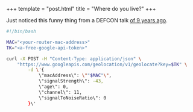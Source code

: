 +++
template = "post.html"
title = "Where do you live?"
+++

Just noticed this funny thing from a DEFCON talk <a target="_blank" rel="noopener noreferrer nofollow" href="https://youtu.be/vJtmZZGcR54?t=77">of 9 years ago</a>.

``` bash
#!/bin/bash

MAC="<your-router-mac-address>"
TK="<a-free-google-api-token>"

curl -X POST -H "Content-Type: application/json" \
    "https://www.googleapis.com/geolocation/v1/geolocate?key=$TK" \
        -d \'{
            \"macAddress\": \""$MAC"\",
            \"signalStrength\": -43,
            \"age\": 0,
            \"channel\": 11,
            \"signalToNoiseRatio\": 0
        }\'
```

